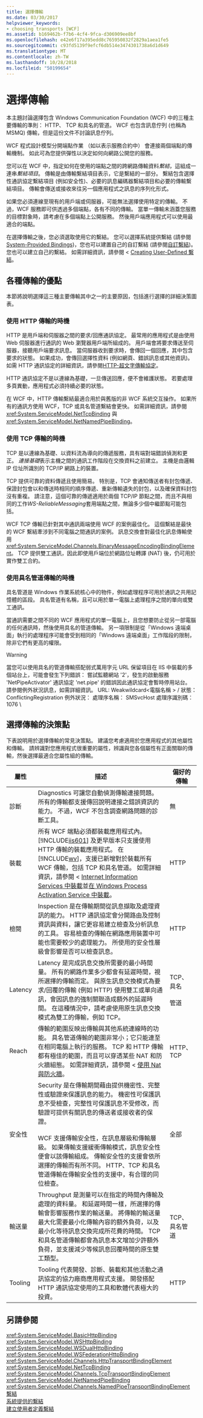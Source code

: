 ```yaml
---
title: 選擇傳輸
ms.date: 03/30/2017
helpviewer_keywords:
- choosing transports [WCF]
ms.assetid: b169462b-f7b6-4cf4-9fca-d306909ee8bf
ms.openlocfilehash: e42e6f17a395edd8c765950832f2829a1aea1fe5
ms.sourcegitcommit: c93fd5139f9efcf6db514e3474301738a6d1d649
ms.translationtype: MT
ms.contentlocale: zh-TW
ms.lasthandoff: 10/28/2018
ms.locfileid: "50199654"
---
```

# <a name="choosing-a-transport"></a>選擇傳輸
本主題討論選擇包含 Windows Communication Foundation (WCF) 中的三種主要傳輸的準則： HTTP、 TCP 和具名的管道。 WCF 也包含訊息佇列 (也稱為 MSMQ) 傳輸，但是這份文件不討論訊息佇列。  
  
 WCF 程式設計模型分開端點作業 （如以表示服務合約中） 會連接兩個端點的傳輸機制。 如此可為您提供彈性以決定如何向網路公開您的服務。  
  
 您可以在 WCF 中，指定如何在使用的端點之間的跨網路傳輸資料*繫結*，這組成一連串*繫結項目*。 傳輸是由傳輸繫結項目表示，它是繫結的一部分。 繫結包含選擇性通訊協定繫結項目 (例如安全性)、必要的訊息編碼器繫結項目和必要的傳輸繫結項目。 傳輸會傳送或接收來往另一個應用程式之訊息的序列化形式。  
  
 如果您必須連線至現有的用戶端或伺服器，可能無法選擇使用特定的傳輸。 不過，WCF 服務即可供透過多個端點，各有不同的傳輸。 當單一傳輸未涵蓋您服務的目標對象時，請考慮在多個端點上公開服務。 然後用戶端應用程式可以使用最適合的端點。  
  
 在選擇傳輸之後，您必須選取使用它的繫結。 您可以選擇系統提供繫結 (請參閱[System-Provided Bindings](../../../../docs/framework/wcf/system-provided-bindings.md))，您也可以建置自己的自訂繫結 (請參閱[自訂繫結](../../../../docs/framework/wcf/extending/custom-bindings.md))。 您也可以建立自己的繫結。 如需詳細資訊，請參閱 < [Creating User-Defined 繫結](../../../../docs/framework/wcf/extending/creating-user-defined-bindings.md)。  
  
## <a name="advantages-of-each-transport"></a>各種傳輸的優點  
 本節將說明選擇這三種主要傳輸其中之一的主要原因，包括進行選擇的詳細決策圖表。  
  
### <a name="when-to-use-http-transport"></a>使用 HTTP 傳輸的時機  
 HTTP 是用戶端和伺服器之間的要求/回應通訊協定。 最常用的應用程式是由使用 Web 伺服器進行通訊的 Web 瀏覽器用戶端所組成的。 用戶端會將要求傳送至伺服器，接聽用戶端要求訊息。 當伺服器收到要求時，會傳回一個回應，其中包含要求的狀態。 如果成功，會傳回選擇性資料 (例如網頁、錯誤訊息或其他資訊)。 如需 HTTP 通訊協定的詳細資訊，請參閱[HTTP-超文字傳輸協定](https://go.microsoft.com/fwlink/?LinkId=94858)。  
  
 HTTP 通訊協定不是以連線為基礎，一旦傳送回應，便不會維護狀態。 若要處理多頁異動，應用程式必須持續必要的狀態。  
  
 在 WCF 中，HTTP 傳輸繫結最適合用於與舊版的非 WCF 系統交互操作。 如果所有的通訊方使用 WCF，TCP 或具名管道繫結會更快。 如需詳細資訊，請參閱 <xref:System.ServiceModel.NetTcpBinding> 與 <xref:System.ServiceModel.NetNamedPipeBinding>。  
  
### <a name="when-to-use-the-tcp-transport"></a>使用 TCP 傳輸的時機  
 TCP 是以連線為基礎、以資料流為導向的傳遞服務，具有端對端錯誤偵測和更正。 *連接基礎*表示主機之間的通訊工作階段在交換資料之前建立。 主機是由邏輯 IP 位址所識別的 TCP/IP 網路上的裝置。  
  
 TCP 提供可靠的資料傳遞且使用簡易。 特別是，TCP 會通知傳送者有封包傳遞、保證封包會以和傳送時相同的順序傳遞、重新傳輸遺失的封包，以及確保資料封包沒有重複。 請注意，這個可靠的傳遞適用於兩個 TCP/IP 節點之間，而且不與相同的工作*WS-ReliableMessaging*套用端點之間，無論多少個中繼節點可能包括。  
  
 WCF TCP 傳輸已針對其中通訊兩端使用 WCF 的案例最佳化。 這個繫結是最快的 WCF 繫結牽涉到不同電腦之間通訊的案例。 訊息交換會對最佳化訊息傳輸使用 <xref:System.ServiceModel.Channels.BinaryMessageEncodingBindingElement>。 TCP 提供雙工通訊，因此即使用戶端位於網路位址轉譯 (NAT) 後，仍可用於實作雙工合約。  
  
### <a name="when-to-use-the-named-pipe-transport"></a>使用具名管道傳輸的時機  
 具名管道是 Windows 作業系統核心中的物件，例如處理程序可用於通訊之共用記憶體的區段。 具名管道有名稱，且可以用於單一電腦上處理程序之間的單向或雙工通訊。  
  
 當通訊需要之間不同的 WCF 應用程式的單一電腦上，且您想要防止從另一部電腦的任何通訊時，然後使用具名的管道傳輸。 另一項限制是從「Windows 遠端桌面」執行的處理程序可能會受到相同的「Windows 遠端桌面」工作階段的限制，除非它們有更高的權限。  
  
> [!WARNING]
>  當您可以使用具名的管道傳輸搭配弱式萬用字元 URL 保留項目在 IIS 中裝載的多個站台上，可能會發生下列錯誤： 嘗試監聽網站 '2'，發生的啟動服務 'NetPipeActivator' 通訊協定 'net.pipe' 的錯誤因此通訊協定會暫時停用站台。 請參閱例外狀況訊息，如需詳細資訊。 URL: Weakwildcard\<電腦名稱 > / 狀態： ConflictingRegistration 例外狀況： 處理序名稱： SMSvcHost 處理序識別碼： 1076 \  
  
## <a name="decision-points-for-choosing-a-transport"></a>選擇傳輸的決策點  
 下表說明用於選擇傳輸的常見決策點。 建議您考慮適用於您應用程式的其他屬性和傳輸。 請辨識對您應用程式很重要的屬性，辨識與您各個屬性有正面關聯的傳輸，然後選擇最適合您屬性組的傳輸。  
  
|屬性|描述|偏好的傳輸|  
|---------------|-----------------|------------------------|  
|診斷|Diagnostics 可讓您自動偵測傳輸連接問題。 所有的傳輸都支援傳回說明連接之錯誤資訊的能力。 不過，WCF 不包含調查網路問題的診斷工具。|無|  
|裝載|所有 WCF 端點必須都裝載應用程式內。 [!INCLUDE[iis601](../../../../includes/iis601-md.md)] 及更早版本只支援使用 HTTP 傳輸的裝載應用程式。 在  [!INCLUDE[wv](../../../../includes/wv-md.md)]，支援已新增對於裝載所有 WCF 傳輸，包括 TCP 和具名管道。 如需詳細資訊，請參閱 < [Internet Information Services 中裝載](../../../../docs/framework/wcf/feature-details/hosting-in-internet-information-services.md)並[在 Windows Process Activation Service 中裝載](../../../../docs/framework/wcf/feature-details/hosting-in-windows-process-activation-service.md)。|HTTP|  
|檢閱|Inspection 是在傳輸期間從訊息擷取及處理資訊的能力。 HTTP 通訊協定會分開路由及控制資訊與資料，讓它更容易建立檢查及分析訊息的工具。 容易檢查的傳輸在網路應用裝置中可能也需要較少的處理能力。 所使用的安全性層級會影響是否可以檢查訊息。|HTTP|  
|Latency|Latency 是完成訊息交換所需要的最小時間量。 所有的網路作業多少都會有延遲時間，視所選擇的傳輸而定。 與原生訊息交換模式為要求/回覆的傳輸 (例如 HTTP) 使用雙工或單向通訊，會因訊息的強制關聯造成額外的延遲時間。 在這種情況中，請考慮使用原生訊息交換模式為雙工的傳輸，例如 TCP。|TCP、具名<br /><br /> 管道|  
|Reach|傳輸的範圍反映出傳輸與其他系統連線時的功能。 具名管道傳輸的範圍非常小；它只能連至在相同電腦上執行的服務。 TCP 和 HTTP 傳輸都有極佳的範圍，而且可以穿透某些 NAT 和防火牆組態。 如需詳細資訊，請參閱 <<c0> [ 使用 Nat 與防火牆](../../../../docs/framework/wcf/feature-details/working-with-nats-and-firewalls.md)。|HTTP、TCP|  
|安全性|Security 是在傳輸期間藉由提供機密性、完整性或驗證來保護訊息的能力。 機密性可保護訊息不受檢查，完整性可保護訊息不受修改，而驗證可提供有關訊息的傳送者或接收者的保證。<br /><br /> WCF 支援傳輸安全性，在訊息層級和傳輸層級。 如果傳輸支援緩衝傳輸模式，訊息安全性便會以該傳輸組成。 傳輸安全性的支援會依所選擇的傳輸而有所不同。 HTTP、TCP 和具名管道傳輸在傳輸安全性的支援中，有合理的同位檢查。|全部|  
|輸送量|Throughput 是測量可以在指定的時間內傳輸及處理的資料量。 和延遲時間一樣，所選擇的傳輸會影響服務作業的輸送量。 將傳輸的輸送量最大化需要最小化傳輸內容的額外負荷，以及最小化等待訊息交換完成所花費的時間。 TCP 和具名管道傳輸都會為訊息本文增加少許額外負荷，並支援減少等候訊息回覆時間的原生雙工類型。|TCP、具名管道|  
|Tooling|Tooling 代表開發、診斷、裝載和其他活動之通訊協定的協力廠商應用程式支援。 開發搭配 HTTP 通訊協定使用的工具和軟體代表極大的投資。|HTTP|  
  
## <a name="see-also"></a>另請參閱  
 <xref:System.ServiceModel.BasicHttpBinding>  
 <xref:System.ServiceModel.WSHttpBinding>  
 <xref:System.ServiceModel.WSDualHttpBinding>  
 <xref:System.ServiceModel.WSFederationHttpBinding>  
 <xref:System.ServiceModel.Channels.HttpTransportBindingElement>  
 <xref:System.ServiceModel.NetTcpBinding>  
 <xref:System.ServiceModel.Channels.TcpTransportBindingElement>  
 <xref:System.ServiceModel.NetNamedPipeBinding>  
 <xref:System.ServiceModel.Channels.NamedPipeTransportBindingElement>  
 [繫結](../../../../docs/framework/wcf/feature-details/bindings.md)  
 [系統提供的繫結](../../../../docs/framework/wcf/system-provided-bindings.md)  
 [建立使用者定義繫結](../../../../docs/framework/wcf/extending/creating-user-defined-bindings.md)
